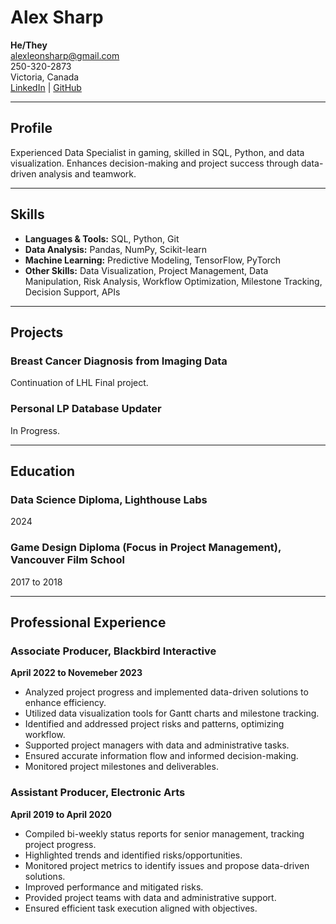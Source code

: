 # Alex Sharp
**He/They**  
alexleonsharp@gmail.com  
250-320-2873  
Victoria, Canada  
[LinkedIn](https://linkedin.com/in/alex-sharp) | [GitHub](https://github.com/LeonFall3)

---

## Profile

Experienced Data Specialist in gaming, skilled in SQL, Python, and data visualization. Enhances decision-making and project success through data-driven analysis and teamwork.

---

## Skills

- **Languages & Tools:** SQL, Python, Git
- **Data Analysis:** Pandas, NumPy, Scikit-learn
- **Machine Learning:** Predictive Modeling, TensorFlow, PyTorch
- **Other Skills:** Data Visualization, Project Management, Data Manipulation, Risk Analysis, Workflow Optimization, Milestone Tracking, Decision Support, APIs

---

## Projects

### Breast Cancer Diagnosis from Imaging Data  
Continuation of LHL Final project.

### Personal LP Database Updater  
In Progress.

---

## Education

### Data Science Diploma, Lighthouse Labs  
2024

### Game Design Diploma (Focus in Project Management), Vancouver Film School  
2017 to 2018

---

## Professional Experience

### Associate Producer, Blackbird Interactive  
**April 2022 to Novemeber 2023**  
- Analyzed project progress and implemented data-driven solutions to enhance efficiency.  
- Utilized data visualization tools for Gantt charts and milestone tracking.  
- Identified and addressed project risks and patterns, optimizing workflow.  
- Supported project managers with data and administrative tasks.  
- Ensured accurate information flow and informed decision-making.  
- Monitored project milestones and deliverables.

### Assistant Producer, Electronic Arts  
**April 2019 to April 2020**  
- Compiled bi-weekly status reports for senior management, tracking project progress.  
- Highlighted trends and identified risks/opportunities.  
- Monitored project metrics to identify issues and propose data-driven solutions.  
- Improved performance and mitigated risks.  
- Provided project teams with data and administrative support.  
- Ensured efficient task execution aligned with objectives.
